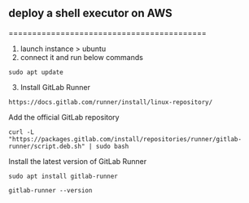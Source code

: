 ## deploy a shell executor on AWS
==========================================

1. launch instance > ubuntu
2. connect it and run below commands

 ```
 sudo apt update
 ```


3. Install GitLab Runner


`https://docs.gitlab.com/runner/install/linux-repository/`

Add the official GitLab repository

```
curl -L "https://packages.gitlab.com/install/repositories/runner/gitlab-runner/script.deb.sh" | sudo bash
```

Install the latest version of GitLab Runner

```
sudo apt install gitlab-runner
```

```
gitlab-runner --version
```

